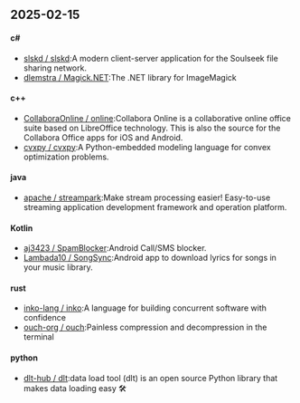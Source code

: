 ## 2025-02-15
#### c#
* [slskd / slskd](https://github.com/slskd/slskd):A modern client-server application for the Soulseek file sharing network.
* [dlemstra / Magick.NET](https://github.com/dlemstra/Magick.NET):The .NET library for ImageMagick
#### c++
* [CollaboraOnline / online](https://github.com/CollaboraOnline/online):Collabora Online is a collaborative online office suite based on LibreOffice technology. This is also the source for the Collabora Office apps for iOS and Android.
* [cvxpy / cvxpy](https://github.com/cvxpy/cvxpy):A Python-embedded modeling language for convex optimization problems.
#### java
* [apache / streampark](https://github.com/apache/streampark):Make stream processing easier! Easy-to-use streaming application development framework and operation platform.
#### Kotlin
* [aj3423 / SpamBlocker](https://github.com/aj3423/SpamBlocker):Android Call/SMS blocker.
* [Lambada10 / SongSync](https://github.com/Lambada10/SongSync):Android app to download lyrics for songs in your music library.
#### rust
* [inko-lang / inko](https://github.com/inko-lang/inko):A language for building concurrent software with confidence
* [ouch-org / ouch](https://github.com/ouch-org/ouch):Painless compression and decompression in the terminal
#### python
* [dlt-hub / dlt](https://github.com/dlt-hub/dlt):data load tool (dlt) is an open source Python library that makes data loading easy 🛠️
